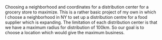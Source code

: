 Choosing a neighborhood and coordinates for a distribution center for a grocery store to maximize.
This is a rather basic project of my own in which I choose a neighborhood in NY to set up a distribution centre for a food supplier which is expanding. The limitation of each distribution center is that we have a maximum radius for distribution of 100km. So our goal is to choose a location which would give the maximum business.
